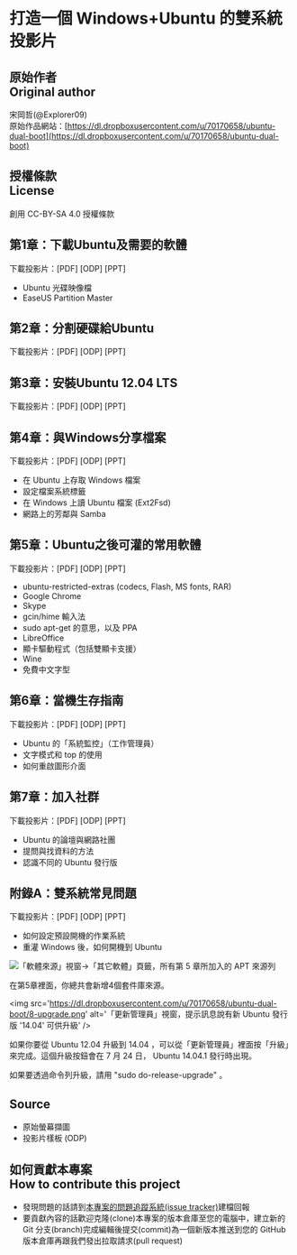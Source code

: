 # 打造一個 Windows+Ubuntu 的雙系統 投影片
## 原始作者<br />Original author
宋岡哲(@Explorer09)  
原始作品網站：[https://dl.dropboxusercontent.com/u/70170658/ubuntu-dual-boot](https://dl.dropboxusercontent.com/u/70170658/ubuntu-dual-boot)

## 授權條款<br />License
創用 CC-BY-SA 4.0 授權條款

## 第1章：下載Ubuntu及需要的軟體
下載投影片：[PDF] [ODP] [PPT]

* Ubuntu 光碟映像檔
* EaseUS Partition Master

## 第2章：分割硬碟給Ubuntu
下載投影片：[PDF] [ODP] [PPT]

## 第3章：安裝Ubuntu 12.04 LTS
下載投影片：[PDF] [ODP] [PPT]

## 第4章：與Windows分享檔案
下載投影片：[PDF] [ODP] [PPT]

* 在 Ubuntu 上存取 Windows 檔案
* 設定檔案系統標籤
* 在 Windows 上讀 Ubuntu 檔案 (Ext2Fsd)
* 網路上的芳鄰與 Samba

## 第5章：Ubuntu之後可灌的常用軟體
下載投影片：[PDF] [ODP] [PPT]

* ubuntu-restricted-extras (codecs, Flash, MS fonts, RAR)
* Google Chrome
* Skype
* gcin/hime 輸入法
* sudo apt-get 的意思，以及 PPA
* LibreOffice
* 顯卡驅動程式（包括雙顯卡支援）
* Wine
* 免費中文字型

## 第6章：當機生存指南
下載投影片：[PDF] [ODP] [PPT]

* Ubuntu 的「系統監控」（工作管理員）
* 文字模式和 top 的使用
* 如何重啟圖形介面

## 第7章：加入社群
下載投影片：[PDF] [ODP] [PPT]

* Ubuntu 的論壇與網路社團
* 提問與找資料的方法
* 認識不同的 Ubuntu 發行版

## 附錄A：雙系統常見問題
下載投影片：[PDF] [ODP] [PPT]

* 如何設定預設開機的作業系統
* 重灌 Windows 後，如何開機到 Ubuntu

<img src='https://dl.dropboxusercontent.com/u/70170658/ubuntu-dual-boot/8-ppas-all.png' alt='「軟體來源」視窗→「其它軟體」頁籤，所有第 5 章所加入的 APT 來源列' />

在第5章裡面，你總共會新增4個套件庫來源。

<img src='https://dl.dropboxusercontent.com/u/70170658/ubuntu-dual-boot/8-upgrade.png' alt='「更新管理員」視窗，提示訊息說有新 Ubuntu 發行版 '14.04' 可供升級' />

如果你要從 Ubuntu 12.04 升級到 14.04 ，可以從「更新管理員」裡面按「升級」來完成。這個升級按鈕會在 7 月 24 日， Ubuntu 14.04.1 發行時出現。

如果要透過命令列升級，請用 "sudo do-release-upgrade" 。

## Source

* 原始螢幕擷圖
* 投影片樣板 (ODP)

## 如何貢獻本專案<br />How to contribute this project
* 發現問題的話請到[本專案的問題追蹤系統(issue tracker)](https://github.com/Vdragon/ubuntu-dual-boot/issues)建檔回報
* 要貢獻內容的話歡迎克隆(clone)本專案的版本倉庫至您的電腦中，建立新的 Git 分支(branch)完成編輯後提交(commit)為一個新版本推送到您的 GitHub 版本倉庫再跟我們發出拉取請求(pull request)
